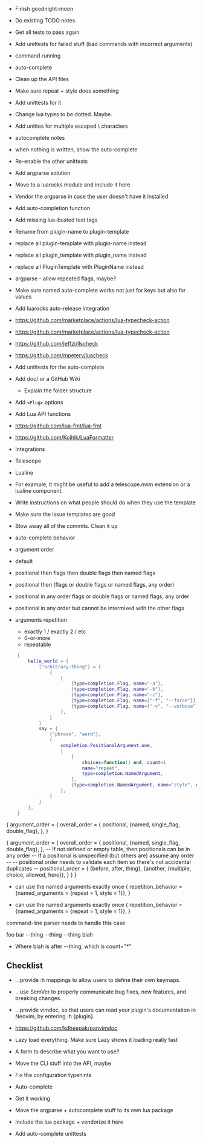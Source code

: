 - Finish goodnight-moon
- Do existing TODO notes
- Get all tests to pass again
- Add unittests for failed stuff (bad commands with incorrect arguments)
 - command running
 - auto-complete

- Clean up the API files
 - Make sure repeat + style does something
 - Add unittests for it

- Change lua types to be dotted. Maybe.

- Add unittes for multiple escaped \ characters
- autocomplete notes
 - when nothing is written, show the auto-complete

- Re-enable the other unittests

- Add argparse solution
 - Move to a luarocks module and include it here
  - Vendor the argparse in case the user doesn't have it installed
- Add auto-completion function

- Add missing lua-busted test tags

- Rename from plugin-name to plugin-template

- replace all plugin-template with plugin-name instead
- replace all plugin_template with plugin_name instead
- replace all PluginTemplate with PluginName instead

- argparse - allow repeated flags, maybe?
- Make sure named auto-complete works not just for keys but also for values

- Add luarocks auto-release integration

- https://github.com/marketplace/actions/lua-typecheck-action
- https://github.com/marketplace/actions/lua-typecheck-action
- https://github.com/jeffzi/llscheck
- https://github.com/mpeterv/luacheck

- Add unittests for the auto-complete


- Add doc/ or a GitHub Wiki
    - Explain the folder structure


- Add `<Plug>` options
- Add Lua API functions

- https://github.com/lua-fmt/lua-fmt
- https://github.com/Koihik/LuaFormatter

- Integrations
 - Telescope
 - Lualine
 - For example, it might be useful to add a telescope.nvim extension or a lualine component.

- Write instructions on what people should do when they use the template
- Make sure the issue templates are good

- Blow away all of the commits. Clean it up

- auto-complete behavior
 - argument order
  - default
   - positional then flags then double flags then named flags
   - positional then (flags or double flags or named flags, any order)
   - positional in any order flags or double flags or named flags, any order
   - positional in any order but cannot be intermixed with the other flags
 - arguments repetition
   - exactly 1 / exactly 2 / etc
   - 0-or-more
   - repeatable


```lua
    {
        hello_world = {
            ["arbitrary-thing"] = {
                {
                    {
                        {type=completion.Flag, name="-a"},
                        {type=completion.Flag, name="-b"},
                        {type=completion.Flag, name="-c"},
                        {type=completion.Flag, name={"-f", "--force"}},
                        {type=completion.Flag, name={"-v", "--verbose"}, count="*"},
                    },
                }
            }
            say = {
                {"phrase", "word"},
                {
                    completion.PositionalArgument.one,
                    {
                        {
                            choices=function() end, count=1
                            name="repeat",
                            type=completion.NamedArgument,
                        },
                        {type=completion.NamedArgument, name="style", choices={"lowercase", "uppercase"}},
                    },
                }
            }
        },
    }
```


{
argument_order = {
    overall_order = {
        positional,
        {named, single_flag, double_flag},
    },
}

{ argument_order = {
    overall_order = {
      positional,
      {named, single_flag, double_flag},
    },
    -- If not defined or empty table, then positionals can be in any order
    -- If a positional is unspecified (but others are) assume any order
    --
    -- positional order needs to validate each item so there's not accidental duplicates
    --
    positional_order = {
      {before, after, thing},
      {another, {multiple, choice, allowed, here}},
    }
  }
}

- can use the named arguments exactly once
{
  repetition_behavior = {named_arguments = {repeat = 1, style = 1}},
}


- can use the named arguments exactly once
{
  repetition_behavior = {named_arguments = {repeat = 1, style = 1}},
}

command-line parser needs to handle this case

foo bar --thing --thing --thing blah
 - Where blah is after --thing, which is count="*"

## Checklist

- ...provide :h <Plug> mappings to allow users to define their own keymaps.

- ...use SemVer to properly communicate bug fixes, new features, and breaking changes.

- ...provide vimdoc, so that users can read your plugin's documentation in Neovim, by entering :h {plugin}.
 - https://github.com/kdheepak/panvimdoc

- Lazy load everything. Make sure Lazy shows it loading really fast

- A form to describe what you want to use?

- Move the CLI stuff into the API, maybe

- Fix the configuration typehints

- Auto-complete
 - Get it working
 - Move the argparse + autocomplete stuff to its own lua package
 - Include the lua package + vendorize it here
 - Add auto-complete unittests

